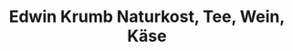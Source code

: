 ---
title: "Edwin Krumb Naturkost, Tee, Wein, Käse"
url: /wetzlar/edwin-krumb-naturkost-tee-wein-kaese/
shop: Wein
---